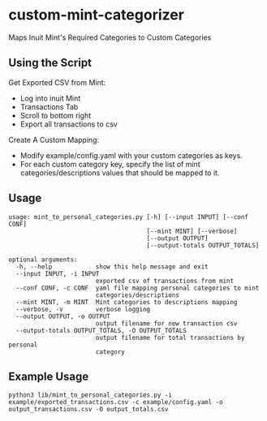 # custom-mint-categorizer
Maps Inuit Mint's Required Categories to Custom Categories

## Using the Script

Get Exported CSV from Mint:

* Log into inuit Mint
* Transactions Tab
* Scroll to bottom right
* Export all transactions to csv

Create A Custom Mapping:

* Modify example/config.yaml with your custom categories as keys.
* For each custom category key, specify the list of mint categories/descriptions values that should be mapped to it.

## Usage

```
usage: mint_to_personal_categories.py [-h] [--input INPUT] [--conf CONF]
                                      [--mint MINT] [--verbose]
                                      [--output OUTPUT]
                                      [--output-totals OUTPUT_TOTALS]

optional arguments:
  -h, --help            show this help message and exit
  --input INPUT, -i INPUT
                        exported csv of transactions from mint
  --conf CONF, -c CONF  yaml file mapping personal categories to mint
                        categories/descriptions
  --mint MINT, -m MINT  Mint categories to descriptions mapping
  --verbose, -v         verbose logging
  --output OUTPUT, -o OUTPUT
                        output filename for new transaction csv
  --output-totals OUTPUT_TOTALS, -O OUTPUT_TOTALS
                        output filename for total transactions by personal
                        category
```

## Example Usage

```
python3 lib/mint_to_personal_categories.py -i example/exported_transactions.csv -c example/config.yaml -o output_transactions.csv -O output_totals.csv
```